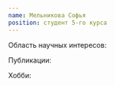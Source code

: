 ```yaml
---
name: Мельникова Софья
position: студент 5-го курса
---
```


Область научных интересов: 

Публикации:

Хобби: 